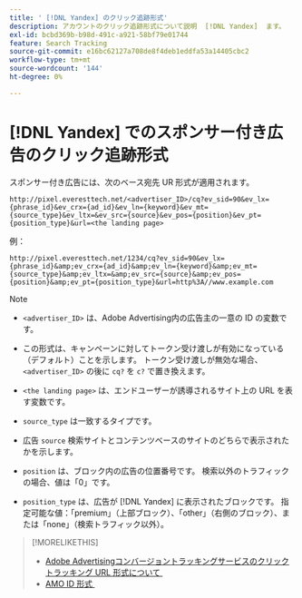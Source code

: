 ```yaml
---
title: ' [!DNL Yandex] のクリック追跡形式'
description: アカウントのクリック追跡形式について説明  [!DNL Yandex]  ます。
exl-id: bcbd369b-b98d-491c-a921-58bf79e01744
feature: Search Tracking
source-git-commit: e16bc62127a708de8f4deb1eddfa53a14405cbc2
workflow-type: tm+mt
source-wordcount: '144'
ht-degree: 0%

---
```


# [!DNL Yandex] でのスポンサー付き広告のクリック追跡形式

スポンサー付き広告には、次のベース宛先 UR 形式が適用されます。

`http://pixel.everesttech.net/<advertiser_ID>/cq?ev_sid=90&ev_lx={phrase_id}&ev_crx={ad_id}&ev_ln={keyword}&ev_mt={source_type}&ev_ltx=&ev_src={source}&ev_pos={position}&ev_pt={position_type}&url=<the landing page>`

例：

`http://pixel.everesttech.net/1234/cq?ev_sid=90&ev_lx={phrase_id}&amp;ev_crx={ad_id}&amp;ev_ln={keyword}&amp;ev_mt={source_type}&amp;ev_ltx=&amp;ev_src={source}&amp;ev_pos={position}&amp;ev_pt={position_type}&url=http%3A//www.example.com`

>[!NOTE]
>
>* `<advertiser_ID>` は、Adobe Advertising内の広告主の一意の ID の変数です。
>
>* この形式は、キャンペーンに対してトークン受け渡しが有効になっている（デフォルト）ことを示します。 トークン受け渡しが無効な場合、`<advertiser_ID>` の後に `cq?` を `c?` で置き換えます。
>
>* `<the landing page>` は、エンドユーザーが誘導されるサイト上の URL を表す変数です。
>
>* `source_type` は一致するタイプです。
>
>* 広告 `source` 検索サイトとコンテンツベースのサイトのどちらで表示されたかを示します。
>
>* `position` は、ブロック内の広告の位置番号です。 検索以外のトラフィックの場合、値は「0」です。
>
>* `position_type` は、広告が [!DNL Yandex] に表示されたブロックです。 指定可能な値：「premium」（上部ブロック）、「other」（右側のブロック）、または「none」（検索トラフィック以外）。

>[!MORELIKETHIS]
>
>* [Adobe Advertisingコンバージョントラッキングサービスのクリックトラッキング URL 形式について &#x200B;](formats-click-tracking-about.md)
>* [AMO ID 形式 &#x200B;](/help/integrations/analytics/ids.md#amo-id-formats)

